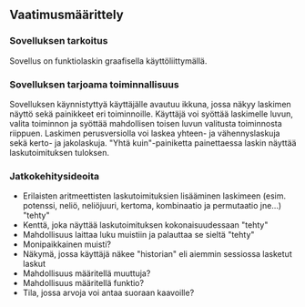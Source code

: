 
## Vaatimusmäärittely
### Sovelluksen tarkoitus
Sovellus on funktiolaskin graafisella käyttöliittymällä.

### Sovelluksen tarjoama toiminnallisuus
Sovelluksen käynnistyttyä käyttäjälle avautuu ikkuna, jossa näkyy laskimen näyttö sekä painikkeet eri toiminnoille. Käyttäjä voi syöttää laskimelle luvun, valita toiminnon ja syöttää mahdollisen toisen luvun valitusta toiminnosta riippuen. Laskimen perusversiolla voi laskea yhteen- ja vähennyslaskuja sekä kerto- ja jakolaskuja. "Yhtä kuin"-painiketta painettaessa laskin näyttää laskutoimituksen tuloksen.

### Jatkokehitysideoita
- Erilaisten aritmeettisten laskutoimituksien lisääminen laskimeen (esim. potenssi, neliö, neliöjuuri, kertoma, kombinaatio ja permutaatio jne...) "tehty"
- Kenttä, joka näyttää laskutoimituksen kokonaisuudessaan "tehty"
- Mahdollisuus laittaa luku muistiin ja palauttaa se sieltä "tehty"
- Monipaikkainen muisti?
- Näkymä, jossa käyttäjä näkee "historian" eli aiemmin sessiossa lasketut laskut
- Mahdollisuus määritellä muuttuja?
- Mahdollisuus määritellä funktio?
- Tila, jossa arvoja voi antaa suoraan kaavoille?
